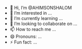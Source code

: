 - 👋 Hi, I’m @AHIMSONSHALOM
- 👀 I’m interested in ...
- 🌱 I’m currently learning ...
- 💞️ I’m looking to collaborate on ...
- 📫 How to reach me ...
- 😄 Pronouns: ...
- ⚡ Fun fact: ...

<!---
AHIMSONSHALOM/AHIMSONSHALOM is a ✨ special ✨ repository because its `README.md` (this file) appears on your GitHub profile.
You can click the Preview link to take a look at your changes.
--->
